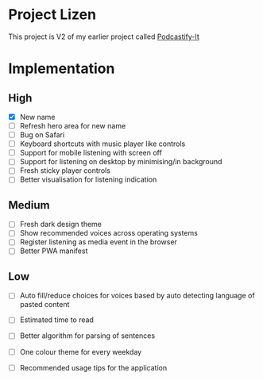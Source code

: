 # Project Lizen

This project is V2 of my earlier project called [Podcastify-It](https://github.com/yakshaG/podcastify-it)

# Implementation
## High
- [x] New name
- [ ] Refresh hero area for new name
- [ ] Bug on Safari
- [ ] Keyboard shortcuts with music player like controls
- [ ] Support for mobile listening with screen off
- [ ] Support for listening on desktop by minimising/in background
- [ ] Fresh sticky player controls
- [ ] Better visualisation for listening indication
## Medium
- [ ] Fresh dark design theme
- [ ] Show recommended voices across operating systems
- [ ] Register listening as media event in the browser
- [ ] Better PWA manifest

## Low
- [ ] Auto fill/reduce choices for voices based by auto detecting language of pasted content
- [ ] Estimated time to read
- [ ] Better algorithm for parsing of sentences
- [ ] One colour theme for every weekday
- [ ] Recommended usage tips for the application

